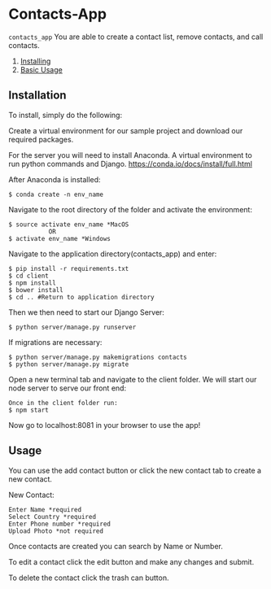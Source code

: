 # Contacts-App

`contacts_app` You are able to create a contact list, remove contacts, and call contacts.

1. [Installing](#installation)
2. [Basic Usage](#usage)

## Installation

To install, simply do the following:

Create a virtual environment for our sample project and download our required packages.

For the server you will need to install Anaconda. A virtual environment to run python commands and Django.
https://conda.io/docs/install/full.html

After Anaconda is installed:
```
$ conda create -n env_name
```
Navigate to the root directory of the folder and activate the environment:
```
$ source activate env_name *MacOS
           OR
$ activate env_name *Windows
```

Navigate to the application directory(contacts_app) and enter:
```
$ pip install -r requirements.txt
$ cd client
$ npm install
$ bower install
$ cd .. #Return to application directory
```

Then we then need to start our Django Server:
```
$ python server/manage.py runserver
```
If migrations are necessary:
```
$ python server/manage.py makemigrations contacts
$ python server/manage.py migrate
```

Open a new terminal tab and navigate to the client folder. We will start our node server to serve our front end:
```
Once in the client folder run:
$ npm start
```
Now go to localhost:8081 in your browser to use the app!

## Usage

You can use the add contact button or click the new contact tab to create a new contact.

New Contact:
```
Enter Name *required
Select Country *required
Enter Phone number *required
Upload Photo *not required
```

Once contacts are created you can search by Name or Number.

To edit a contact click the edit button and make any changes and submit.

To delete the contact click the trash can button.
